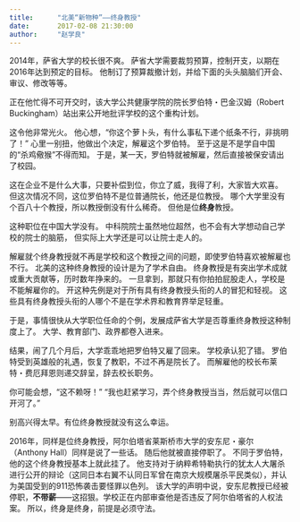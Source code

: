 ```yaml
---
title:      "北美“新物种”——终身教授"
date:       2017-02-08 21:30:00
author:     "赵学良"
---
```


2014年，萨省大学的校长很不爽。
萨省大学需要裁剪预算，控制开支，以期在2016年达到预定的目标。
他制订了预算裁撤计划，并给下面的头头脑脑们开会、审议、修改等等。

正在他忙得不可开交时，该大学公共健康学院的院长罗伯特・巴金汉姆（Robert Buckingham）站出来公开地批评学校的这个重构计划。

这令他非常光火。
他心想，“你这个萝卜头，有什么事私下递个纸条不行，非挑明了！”
心里一别扭，他做出个决定，解雇这个罗伯特。
至于这是不是学自中国的“杀鸡儆猴”不得而知。
于是，某一天，罗伯特就被解雇，然后直接被保安请出了校园。

这在企业不是什么大事，只要补偿到位，你立了威，我得了利，大家皆大欢喜。
但这次情况不同，这位罗伯特不是位普通院长，他还是位教授。
哪个大学里没有个百八十个教授，所以教授倒没有什么稀奇。
但他是位**终身**教授。

这种职位在中国大学没有。
中科院院士虽然地位超然，也不会有大学想动自己学校的院士的脑筋，
但实际上大学还是可以让院士走人的。

解雇就个终身教授就不再是学校和这个教授之间的问题，即使罗伯特喜欢被解雇也不行。
北美的这种终身教授的设计是为了学术自由。
终身教授是有突出学术成就或重大贡献等，历时数年挣来的。
一旦拿到，那就只有你拍拍屁股走人，学校是不能解雇你的。
开这种先例是对于所有具有终身教授头衔的人的冒犯和轻视。
这些具有终身教授头衔的人哪个不是在学术界和教育界举足轻重。

于是，事情很快从大学职位任命的个例，发展成萨省大学是否尊重终身教授这种制度上了。
大学、教育部门、政界都卷入进来。

结果，闹了几个月后，大学乖乖地把罗伯特又雇了回来。
学校承认犯了错。
罗伯特受到英雄般的礼遇，恢复了教职，不过不再是院长了。
而解雇他的校长布莱特・费厄拜恩则递交辞呈，辞去校长职务。

你可能会想，“这不赖呀！”
“我也赶紧学习，弄个终身教授当当，然后就可以信口开河了。”

别高兴得太早。有位终身教授就没有这么幸运。

2016年，同样是位终身教授，阿尔伯塔省莱斯桥市大学的安东尼・豪尔（Anthony Hall）同样是说了一些话。
随后他就被直接停职了。
不同于罗伯特，他的这个终身教授基本上就此挂了。
他支持对于纳粹希特勒执行的犹太人大屠杀进行公开的辩论（这同日本右翼不认同日军曾在南京大规模屠杀平民类似），并认为美国受到的911恐怖袭击要怪罪以色列。
该大学的声明中说，安东尼教授已经被停职，**不带薪**——这招狠。学校正在内部审查他是否违反了阿尔伯塔省的人权法案。
所以，终身是终身，前提是必须守法。





